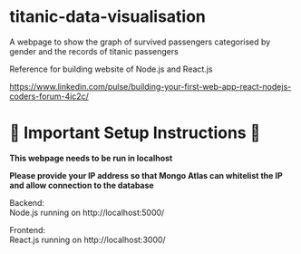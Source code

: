 # titanic-data-visualisation
A webpage to show the graph of survived passengers categorised by gender and the records of titanic passengers

Reference for building website of Node.js and React.js

https://www.linkedin.com/pulse/building-your-first-web-app-react-nodejs-coders-forum-4ic2c/

# **🚨 Important Setup Instructions 🚨**

**This webpage needs to be run in localhost**

**Please provide your IP address so that Mongo Atlas can whitelist the IP and allow connection to the database**

Backend:
<br>
Node.js running on http://localhost:5000/

Frontend:
<br>
React.js running on http://localhost:3000/
